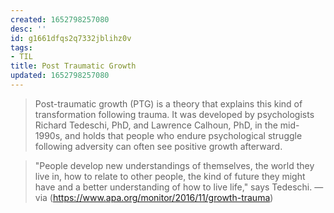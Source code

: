 ```yaml
---
created: 1652798257080
desc: ''
id: g1661dfqs2q7332jblihz0v
tags:
- TIL
title: Post Traumatic Growth
updated: 1652798257080
---
```

   
> Post-traumatic growth (PTG) is a theory that explains this kind of transformation following trauma. It was developed by psychologists Richard Tedeschi, PhD, and Lawrence Calhoun, PhD, in the mid-1990s, and holds that people who endure psychological struggle following adversity can often see positive growth afterward.   
   
> "People develop new understandings of themselves, the world they live in, how to relate to other people, the kind of future they might have and a better understanding of how to live life," says Tedeschi. — via (https://www.apa.org/monitor/2016/11/growth-trauma)